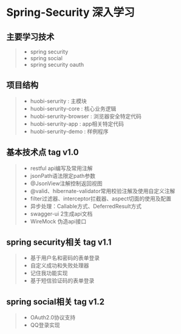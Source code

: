 # Spring-Security 深入学习

## 主要学习技术
>* spring security
>* spring social
>* spring security oauth

## 项目结构
>* huobi-serurity : 主模块
>* huobi-serurity-core : 核心业务逻辑
>* huobi-serurity-browser : 浏览器安全特定代码
>* huobi-serurity-app : app相关特定代码
>* huobi-serurity-demo : 样例程序

## 基本技术点  tag v1.0 
>* restful api编写及常用注解
>* jsonPath语法限定path参数
>* @JsonView注解控制返回视图
>* @valid、hibernate-validator常用校验注解及使用自定义注解
>* filter过滤器、interceptor拦截器、aspect切面的使用及配置
>* 异步处理：Callable方式、DeferredResult方式
>* swagger-ui 2生成api文档
>* WireMock 伪造api接口

## spring security相关 tag v1.1
>* 基于用户名和密码的表单登录
>* 自定义成功和失败处理器
>* 记住我功能实现
>* 基于短信验证码的表单登录

## spring social相关 tag v1.2
>* OAuth2.0协议支持
>* QQ登录实现